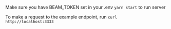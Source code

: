 Make sure you have BEAM_TOKEN set in your .env
`yarn start` to run server

To make a request to the example endpoint, run `curl http://localhost:3333`